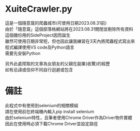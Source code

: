 # XuiteCrawler.py  
這是一個隨意窩的爬蟲城市(可使用日期2023.08.31前)  
由於「隨意窩」這個部落格網站將在2023.08.31關閉並刪除所有資料  
這個備份用的SideProject因而誕生  
雖然可使用日期非常短，但也因此讓我練習在3天內將爬蟲程式寫出來  
程式編譯使用VS code及Python語言  
需要先安裝Python  
  
另外此處爬取的文章為女朋友的父親在副業(收驚)的經歷  
如有忌諱或信仰不同自行迴避或包含  

# 備註
此程式中有使用到selenium的相關模組  
請在使用前在終端機內輸入pip install selenium  
由於selenium特性，且筆者使用Chrome Driver作為Driver物件實體  
因此在使用時必須下載Chrome Driver並設定路徑
